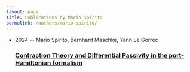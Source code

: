 ```yaml
---
layout: page
title: Publications by Mario Spirito
permalink: /authors/mario-spirito/
---
```


<ul class="post-list">
<li><span class='post-meta'>2024 -- Mario Spirito, Bernhard Maschke, Yann Le Gorrec</span><h3><a class='post-link' href='../../contraction-theory-and-differential-passivity-in-the-port-hamiltonian-formalism'>Contraction Theory and Differential Passivity in the port-Hamiltonian formalism</a></h3></li>

</ul>

